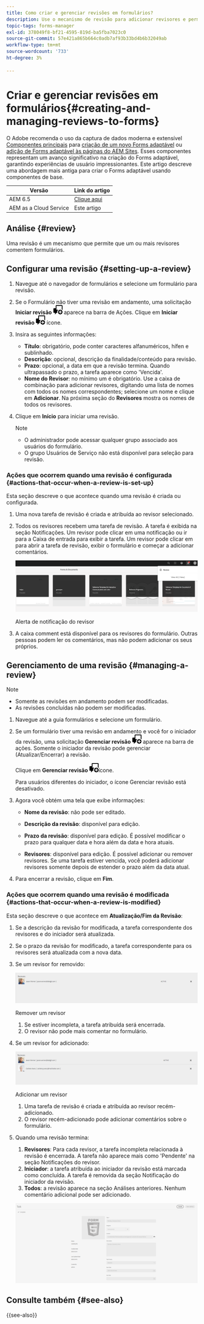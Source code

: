 ```yaml
---
title: Como criar e gerenciar revisões em formulários?
description: Use o mecanismo de revisão para adicionar revisores e permitir que os revisores comentem em um formulário.
topic-tags: forms-manager
exl-id: 378049f8-bf21-4595-819d-ba5fba7023c0
source-git-commit: 57e421a865b664c0adb7af93b33bd4b6b32049ab
workflow-type: tm+mt
source-wordcount: '733'
ht-degree: 3%

---
```


# Criar e gerenciar revisões em formulários{#creating-and-managing-reviews-to-forms}

<span class="preview"> O Adobe recomenda o uso da captura de dados moderna e extensível [Componentes principais](https://experienceleague.adobe.com/docs/experience-manager-core-components/using/adaptive-forms/introduction.html?lang=pt-BR) para [criação de um novo Forms adaptável](/help/forms/creating-adaptive-form-core-components.md) ou [adição de Forms adaptável às páginas do AEM Sites](/help/forms/create-or-add-an-adaptive-form-to-aem-sites-page.md). Esses componentes representam um avanço significativo na criação do Forms adaptável, garantindo experiências de usuário impressionantes. Este artigo descreve uma abordagem mais antiga para criar o Forms adaptável usando componentes de base. </span>


| Versão | Link do artigo |
| -------- | ---------------------------- |
| AEM 6.5 | [Clique aqui](https://experienceleague.adobe.com/docs/experience-manager-65/forms/adaptive-forms-advanced-authoring/create-reviews-forms.html) |
| AEM as a Cloud Service | Este artigo |

## Análise {#review}

Uma revisão é um mecanismo que permite que um ou mais revisores comentem formulários.

## Configurar uma revisão {#setting-up-a-review}

1. Navegue até o navegador de formulários e selecione um formulário para revisão.
1. Se o Formulário não tiver uma revisão em andamento, uma solicitação **Iniciar revisão** ![aem6forms_review_chat_comment](assets/aem6forms_review_chat_comment.png) aparece na barra de Ações. Clique em **Iniciar revisão** ![aem6forms_review_chat_comment](assets/aem6forms_review_chat_comment.png) ícone.
1. Insira as seguintes informações:

   * **Título**: obrigatório, pode conter caracteres alfanuméricos, hífen e sublinhado.
   * **Descrição**: opcional, descrição da finalidade/conteúdo para revisão.
   * **Prazo**: opcional, a data em que a revisão termina. Quando ultrapassado o prazo, a tarefa aparece como &#39;Vencida&#39;.
   * **Nome do Revisor**: no mínimo um é obrigatório. Use a caixa de combinação para adicionar revisores, digitando uma lista de nomes com todos os nomes correspondentes; selecione um nome e clique em **Adicionar**. Na próxima seção do **Revisores** mostra os nomes de todos os revisores.

1. Clique em **Início** para iniciar uma revisão.

   >[!NOTE]
   >
   >* O administrador pode acessar qualquer grupo associado aos usuários do formulário.
   >* O grupo Usuários de Serviço não está disponível para seleção para revisão.

### Ações que ocorrem quando uma revisão é configurada {#actions-that-occur-when-a-review-is-set-up}

Esta seção descreve o que acontece quando uma revisão é criada ou configurada.

1. Uma nova tarefa de revisão é criada e atribuída ao revisor selecionado.
1. Todos os revisores recebem uma tarefa de revisão. A tarefa é exibida na seção Notificações. Um revisor pode clicar em uma notificação ou ir para a Caixa de entrada para exibir a tarefa. Um revisor pode clicar em para abrir a tarefa de revisão, exibir o formulário e começar a adicionar comentários.

   ![Alerta de notificação do revisor](assets/review-notification-img.png)

   Alerta de notificação do revisor

1. A caixa comment está disponível para os revisores do formulário. Outras pessoas podem ler os comentários, mas não podem adicionar os seus próprios.

## Gerenciamento de uma revisão {#managing-a-review}

>[!NOTE]
>
>* Somente as revisões em andamento podem ser modificadas.
>* As revisões concluídas não podem ser modificadas.

1. Navegue até a guia formulários e selecione um formulário.

1. Se um formulário tiver uma revisão em andamento e você for o iniciador da revisão, uma solicitação **Gerenciar revisão** ![aem6forms_review_chat_comment](assets/aem6forms_review_chat_comment.png) aparece na barra de ações. Somente o iniciador da revisão pode gerenciar (Atualizar/Encerrar) a revisão.

   Clique em **Gerenciar revisão** ![aem6forms_review_chat_comment](assets/aem6forms_review_chat_comment.png)ícone.

   Para usuários diferentes do iniciador, o ícone Gerenciar revisão está desativado.

1. Agora você obtém uma tela que exibe informações:

   * **Nome da revisão**: não pode ser editado.

   * **Descrição da revisão**: disponível para edição.

   * **Prazo da revisão**: disponível para edição. É possível modificar o prazo para qualquer data e hora além da data e hora atuais.

   * **Revisores**: disponível para edição. É possível adicionar ou remover revisores. Se uma tarefa estiver vencida, você poderá adicionar revisores somente depois de estender o prazo além da data atual.

1. Para encerrar a revisão, clique em **Fim**.

### Ações que ocorrem quando uma revisão é modificada {#actions-that-occur-when-a-review-is-modified}

Esta seção descreve o que acontece em **Atualização/Fim da Revisão**:

1. Se a descrição da revisão for modificada, a tarefa correspondente dos revisores e do iniciador será atualizada.
1. Se o prazo da revisão for modificado, a tarefa correspondente para os revisores será atualizada com a nova data.

1. Se um revisor for removido:

   ![Remover um revisor](assets/removeduser.png)

   Remover um revisor

   1. Se estiver incompleta, a tarefa atribuída será encerrada.
   1. O revisor não pode mais comentar no formulário.

1. Se um revisor for adicionado:

   ![Adicionar um revisor](assets/addedreviewer.png)

   Adicionar um revisor

   1. Uma tarefa de revisão é criada e atribuída ao revisor recém-adicionado.
   1. O revisor recém-adicionado pode adicionar comentários sobre o formulário.

1. Quando uma revisão termina:

   1. **Revisores**: Para cada revisor, a tarefa incompleta relacionada à revisão é encerrada. A tarefa não aparece mais como &#39;Pendente&#39; na seção Notificações do revisor.
   1. **Iniciador**: a tarefa atribuída ao iniciador da revisão está marcada como concluída. A tarefa é removida da seção Notificação do iniciador da revisão.
   1. **Todos**: a revisão aparece na seção Análises anteriores. Nenhum comentário adicional pode ser adicionado.

   ![revisão concluída](assets/review-complete-imgg.png)


## Consulte também {#see-also}

{{see-also}}


<!--

>[!MORELIKETHIS]
>
>* [Associating submission reviewers with a form](/help/forms/adding-reviewers-form.md)

-->